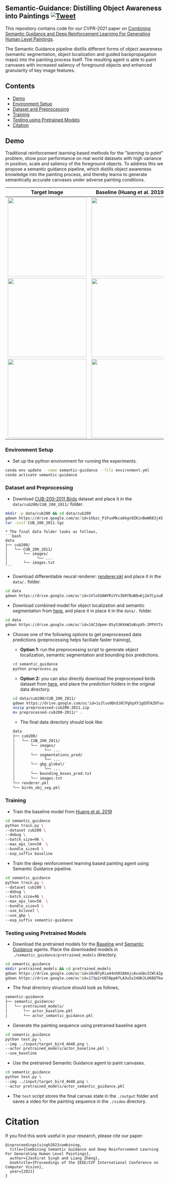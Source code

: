 ## Semantic-Guidance: Distilling Object Awareness into Paintings [![Tweet](https://img.shields.io/twitter/url/http/shields.io.svg?style=social)](https://twitter.com/intent/tweet?text=Automatically%20generate%20human-level%20paintings%20using%20a%20combination%20of%20Deep-RL%20and%20Semantic-Guidance&url=https://github.com/1jsingh/semantic-guidance&&hashtags=LearningToPaint,CVPR2021)

This repository contains code for our CVPR-2021 paper on [Combining Semantic Guidance and Deep Reinforcement Learning For Generating Human Level Paintings](https://arxiv.org/pdf/2011.12589.pdf).

The Semantic Guidance pipeline distills different forms of object awareness (semantic segmentation, object localization and guided backpropagation maps) into the painting process itself. The resulting agent is able to paint canvases with increased saliency of foreground objects and enhanced granularity of key image features.

<!-- ### Abstract
Generation of stroke-based non-photorealistic imagery, is an important problem in the computer vision community. As an endeavor in this direction, substantial recent research efforts have been focused on teaching machines "how to paint", in a manner similar to a human painter. However, the applicability of previous methods has been limited to datasets with little variation in position, scale and saliency of the foreground object. As a consequence, we find that these methods struggle to cover the granularity and diversity possessed by real world images. 

To this end, we propose a Semantic Guidance pipeline with **1)** a bi-level painting procedure for learning the distinction between foreground and background brush strokes at training time. **2)** We also introduce invariance to the position and scale of the foreground object through a neural alignment model, which combines object localization and spatial transformer networks in an end to end manner, to zoom into a particular semantic instance. **3)** The distinguishing features of the in-focus object are then amplified by maximizing a novel guided backpropagation based focus reward. The proposed agent does not require any supervision on human stroke-data and successfully handles variations in foreground object attributes, thus, producing much higher quality canvases for the CUB-200 Birds and Stanford Cars-196 datasets. Finally, we demonstrate the further efficacy of our method on complex datasets with multiple foreground object instances by evaluating an extension of our method on the challenging Virtual-KITTI dataset. -->
## Contents
* [Demo](#demo)
* [Environment Setup](#environment-setup)
* [Dataset and Preprocessing](#dataset-and-preprocessing)
* [Training](#training)
* [Testing using Pretrained Models](#testing-using-pretrained-models)
* [Citation](#citation)


## Demo
Traditional reinforcement learning based methods for the "*learning to paint*" problem, show poor performance on real world datasets with high variance in position, scale and saliency of the foreground objects. To address this we propose a semantic guidance pipeline, which distills object awareness knowledge into the painting process, and thereby learns to generate semantically accurate canvases under adverse painting conditions.

| Target Image     | Baseline (Huang et al. 2019) | Semantic Guidance (Ours)  |
|:-------------:|:-------------:|:-------------:|
|<img src="assets/target_bird_5602.png" width="250" height="250"/>|<img src="./assets/bird_5602.gif" width="250" height="250" />|<img src="./assets/sg_bird_5602.gif" width="250" height="250"/>|
|<img src="assets/target_bird_4648.png" width="250" height="250"/>|<img src="./assets/bird_4648.gif" width="250" height="250"/>|<img src="./assets/sg_bird_4648.gif" width="250" height="250"/>|
|<img src="assets/target_bird_4008.png" width="250" height="250"/>|<img src="./assets/bird_4008.gif" width="250" height="250"/>|<img src="./assets/sg_bird_4008.gif" width="250" height="250"/>|



### Environment Setup

* Set up the python environment for running the experiments.
```bash
conda env update --name semantic-guidance --file environment.yml
conda activate semantic-guidance
```

### Dataset and Preprocessing
* Download [CUB-200-2011 Birds](http://www.vision.caltech.edu/visipedia/CUB-200-2011.html) dataset and place it in the `data/cub200/CUB_200_2011/` folder.
```bash
mkdir -p data/cub200 && cd data/cub200
gdown https://drive.google.com/uc?id=1hbzc_P1FuxMkcabkgn9ZKinBwW683j45
tar -xvzf CUB_200_2011.tgz
```

    * The final data folder looks as follows,
    ```bash
    data
    ├── cub200/
    │   └── CUB_200_2011/
    │       └── images/
    │             └── ...
    │       └── images.txt
    ```

* Download differentiable neural renderer: [renderer.pkl](https://drive.google.com/file/d/1VloSGAWYRiVYv3bRfBuB0uKj2m7Cyzu8/view?usp=sharing) and place it in the `data/.` folder.
```bash
cd data
gdown https://drive.google.com/uc?id=1VloSGAWYRiVYv3bRfBuB0uKj2m7Cyzu8
```

* Download combined model for object localization and semantic segmentation from [here](https://drive.google.com/file/d/14CIdpem-85y53KkkW2oBspXh-2PPXtTs/view?usp=sharing), and place it in place it in the `data/.` folder.
```bash
cd data
gdown https://drive.google.com/uc?id=14CIdpem-85y53KkkW2oBspXh-2PPXtTs
```

* Choose one of the following options to get preprocessed data predictions (preprocessing helps faciliate faster training),
    * **Option 1:** run the preprocessing script to generate object localization, semantic segmentation and bounding box predictions.
    ```bash
    cd semantic_guidance
    python preprocess.py
    ```

    * **Option 2:** you can also directly download the preprocessed birds dataset from [here](https://drive.google.com/file/d/1s3lvo0Dn538lPghpXY1gEOTAZOTsojxJ/view?usp=sharing), and place the prediction folders in the original data directory.
    ```bash
    cd data/cub200/CUB_200_2011/
    gdown https://drive.google.com/uc?id=1s3lvo0Dn538lPghpXY1gEOTAZOTsojxJ
    unzip preprocessed-cub200-2011.zip
    mv preprocessed-cub200-2011/* .
    ```

    -  The final data directory should look like:
    ```bash
    data
    ├── cub200/
    │   └── CUB_200_2011/
    │       └── images/
    │             └── ...
    │       └── segmentations_pred/
    │             └── ...
    │       └── gbp_global/
    │             └── ...
    │       └── bounding_boxes_pred.txt
    │       └── images.txt
    └── renderer.pkl
    └── birds_obj_seg.pkl
    ```

### Training

* Train the baseline model from [Huang et al. 2019](https://arxiv.org/abs/1903.04411)
```bash
cd semantic_guidance
python train.py \
--dataset cub200 \
--debug \
--batch_size=96 \
--max_eps_len=50  \
--bundle_size=5 \
--exp_suffix baseline
```

* Train the deep reinforcement learning based painting agent using Semantic Guidance pipeline.
```bash
cd semantic_guidance
python train.py \
--dataset cub200 \
--debug \
--batch_size=96 \
--max_eps_len=50  \
--bundle_size=5 \
--use_bilevel \
--use_gbp \
--exp_suffix semantic-guidance
```

### Testing using Pretrained Models

* Download the pretrained models for the [Baseline](https://drive.google.com/file/d/1OvN7yRia44nhD16KmjcAvxG8xICWl42p/view?usp=sharing) and [Semantic Guidance](https://drive.google.com/file/d/173p2rUQlNpp8fLA3u5s24QKJLU68QTkw/view?usp=sharing) agents. Place the downloaded models in `./semantic_guidance/pretrained_models` directory.
```bash
cd semantic_guidance
mkdir pretrained_models && cd pretrained_models
gdown https://drive.google.com/uc?id=1OvN7yRia44nhD16KmjcAvxG8xICWl42p
gdown https://drive.google.com/uc?id=173p2rUQlNpp8fLA3u5s24QKJLU68QTkw
```

* The final directory structure should look as follows,
```bash
semantic-guidance
├── semantic_guidance/
│   └── pretrained_models/
│       └── actor_baseline.pkl
│       └── actor_semantic_guidance.pkl
```

* Generate the painting sequence using pretrained baseline agent.
```bash
cd semantic_guidance
python test.py \
--img ../input/target_bird_4648.png \
--actor pretrained_models/actor_baseline.pkl \
--use_baseline
```

* Use the pretrained Semantic Guidance agent to paint canvases.
```bash
cd semantic_guidance
python test.py \
--img ../input/target_bird_4648.png \
--actor pretrained_models/actor_semantic_guidance.pkl 
```

* The `test` script stores the final canvas state in the `./output` folder and saves a video for the painting sequence in the `./video` directory.


# Citation

If you find this work useful in your research, please cite our paper:
```
@inproceedings{singh2021combining,
  title={Combining Semantic Guidance and Deep Reinforcement Learning For Generating Human Level Paintings},
  author={Jaskirat Singh and Liang Zheng},
  booktitle={Proceedings of the IEEE/CVF International Conference on Computer Vision},
  year={2021}
}
```

<!-- # Under Construction

This repository is under construction. Code and pretrained models would be added soon! -->

